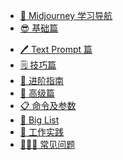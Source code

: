 - [🧭 Midjourney 学习导航](home.md)
- [😎 基础篇](midjourney/mj-tutorial-basics/README.md)
* [🖊️ Text Prompt 篇](midjourney/mj-tutorial-text-prompt/README.md)
* [🗒️ 技巧篇](midjourney/mj-tutorial-tips/README.md)
* [📑 进阶指南]()
* [🚀 高级篇](midjourney/mj-tutorial-extras/README.md)
* [📋 命令及参数]()
* [📁 Big List](midjourney/mj-tutorial-list/README.md)  
* [🔨 工作实践]()
* [🙋🏼‍♂️ 常见问题]()

